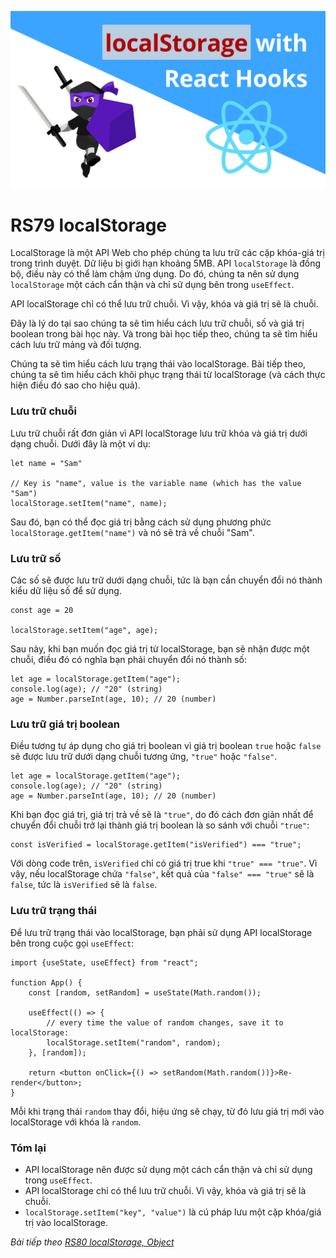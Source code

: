 ![Create-HTML-1](images/localStorage.png) 

# RS79 localStorage

LocalStorage là một API Web cho phép chúng ta lưu trữ các cặp khóa-giá trị trong trình duyệt. Dữ liệu bị giới hạn khoảng 5MB. API `localStorage` là đồng bộ, điều này có thể làm chậm ứng dụng. Do đó, chúng ta nên sử dụng `localStorage` một cách cẩn thận và chỉ sử dụng bên trong `useEffect`.

API localStorage chỉ có thể lưu trữ chuỗi. Vì vậy, khóa và giá trị sẽ là chuỗi.

Đây là lý do tại sao chúng ta sẽ tìm hiểu cách lưu trữ chuỗi, số và giá trị boolean trong bài học này. Và trong bài học tiếp theo, chúng ta sẽ tìm hiểu cách lưu trữ mảng và đối tượng.

Chúng ta sẽ tìm hiểu cách lưu trạng thái vào localStorage. Bài tiếp theo, chúng ta sẽ tìm hiểu cách khôi phục trạng thái từ localStorage (và cách thực hiện điều đó sao cho hiệu quả).

### Lưu trữ chuỗi

Lưu trữ chuỗi rất đơn giản vì API localStorage lưu trữ khóa và giá trị dưới dạng chuỗi. Dưới đây là một ví dụ:

```
let name = "Sam"

// Key is "name", value is the variable name (which has the value "Sam")
localStorage.setItem("name", name);
```

Sau đó, bạn có thể đọc giá trị bằng cách sử dụng phương phức `localStorage.getItem("name")` và nó sẽ trả về chuỗi "Sam".

### Lưu trữ số

Các số sẽ được lưu trữ dưới dạng chuỗi, tức là bạn cần chuyển đổi nó thành kiểu dữ liệu số để sử dụng.

```
const age = 20

localStorage.setItem("age", age);
```

Sau này, khi bạn muốn đọc giá trị từ localStorage, bạn sẽ nhận được một chuỗi, điều đó có nghĩa bạn phải chuyển đổi nó thành số:

```
let age = localStorage.getItem("age");
console.log(age); // "20" (string)
age = Number.parseInt(age, 10); // 20 (number)
```

### Lưu trữ giá trị boolean

Điều tương tự áp dụng cho giá trị boolean vì giá trị boolean `true` hoặc `false` sẽ được lưu trữ dưới dạng chuỗi tương ứng, `"true"` hoặc `"false"`.

```
let age = localStorage.getItem("age");
console.log(age); // "20" (string)
age = Number.parseInt(age, 10); // 20 (number)
```

Khi bạn đọc giá trị, giá trị trả về sẽ là `"true"`, do đó cách đơn giản nhất để chuyển đổi chuỗi trở lại thành giá trị boolean là so sánh với chuỗi `"true"`:

```
const isVerified = localStorage.getItem("isVerified") === "true";
```

Với dòng code trên, `isVerified` chỉ có giá trị true khi `"true" === "true"`. Vì vậy, nếu localStorage chứa `"false"`, kết quả của `"false" === "true"` sẽ là `false`, tức là `isVerified` sẽ là `false`.

### Lưu trữ trạng thái

Để lưu trữ trạng thái vào localStorage, bạn phải sử dụng API localStorage bên trong cuộc gọi `useEffect`:

```
import {useState, useEffect} from "react";

function App() {
    const [random, setRandom] = useState(Math.random());

    useEffect(() => {
        // every time the value of random changes, save it to localStorage:
        localStorage.setItem("random", random);
    }, [random]);

    return <button onClick={() => setRandom(Math.random())}>Re-render</button>;
}
```

Mỗi khi trạng thái `random` thay đổi, hiệu ứng sẽ chạy, từ đó lưu giá trị mới vào localStorage với khóa là `random`. 

### Tóm lại

- API localStorage nên được sử dụng một cách cẩn thận và chỉ sử dụng trong `useEffect`.
- API localStorage chỉ có thể lưu trữ chuỗi. Vì vậy, khóa và giá trị sẽ là chuỗi.
- `localStorage.setItem("key", "value")` là cú pháp lưu một cặp khóa/giá trị vào localStorage.


*Bài tiếp theo [RS80 localStorage, Object ](/lesson/session/session_80_localStorage_object.md)*